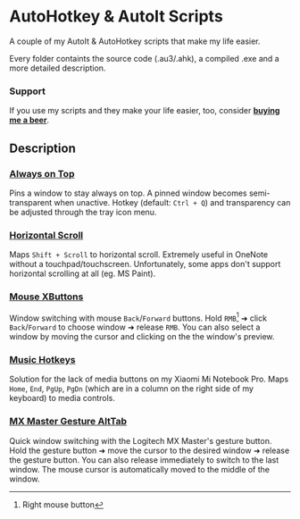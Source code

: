 # AutoHotkey & AutoIt Scripts

A couple of my AutoIt & AutoHotkey scripts that make my life easier.

Every folder containts the source code (.au3/.ahk), a compiled .exe and a more detailed description.

### Support

If you use my scripts and they make your life easier, too, consider [**buying me a beer**](https://www.buymeacoffee.com/nizioleque).

## Description

### [Always on Top](Always%20on%20Top)
Pins a window to stay always on top. A pinned window becomes semi-transparent when unactive. Hotkey (default: `Ctrl + Q`) and transparency can be adjusted through the tray icon menu. 

### [Horizontal Scroll](Horizontal%20Scroll)
Maps `Shift + Scroll` to horizontal scroll. Extremely useful in OneNote without a touchpad/touchscreen. Unfortunately, some apps don't support horizontal scrolling at all (eg. MS Paint).

### [Mouse XButtons](Mouse%20XButtons)
Window switching with mouse `Back`/`Forward` buttons. Hold `RMB`[^1] ➜ click `Back`/`Forward` to choose window ➜ release `RMB`. You can also select a window by moving the cursor and clicking on the the window's preview.

### [Music Hotkeys](Music%20Hotkeys)
Solution for the lack of media buttons on my Xiaomi Mi Notebook Pro. Maps `Home`, `End`, `PgUp`, `PgDn` (which are in a column on the right side of my keyboard) to media controls.

### [MX Master Gesture AltTab](MX%20Master%20Gesture%20AltTab)
Quick window switching with the Logitech MX Master's gesture button. Hold the gesture button ➜ move the cursor to the desired window ➜ release the gesture button. You can also release immediately to switch to the last window. The mouse cursor is automatically moved to the middle of the window.

[^1]: Right mouse button

